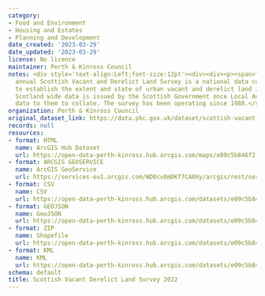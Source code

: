 ```yaml
---
category:
- Food and Environment
- Housing and Estates
- Planning and Development
date_created: '2023-03-29'
date_updated: '2023-03-29'
license: No licence
maintainer: Perth & Kinross Council
notes: <div style='text-align:Left;font-size:12pt'><div><div><p><span>T</span><span>he
  annual Scottish Vacant and Derelict Land Survey is a national data collection undertaken
  to establish the extent and state of urban vacant and derelict land in Scotland.
  Scotland wide data is issued by the Scottish Government once Local Authorities return
  data to them to collate. The survey has been operating since 1988.</span></p></div></div></div>
organization: Perth & Kinross Council
original_dataset_link: https://data.pkc.gov.uk/dataset/scottish-vacant-derelict-land-survey-2022
records: null
resources:
- format: HTML
  name: ArcGIS Hub Dataset
  url: https://open-data-perth-kinross.hub.arcgis.com/maps/e09c5b846f2f4f979bbceb347a0d1bb0_43
- format: ARCGIS GEOSERVICE
  name: ArcGIS GeoService
  url: https://services-eu1.arcgis.com/WD0cvOmDKf7CA0Xy/arcgis/rest/services/Scottish_Vacant_Derelict_Land_Survey_2022/FeatureServer/43
- format: CSV
  name: CSV
  url: https://open-data-perth-kinross.hub.arcgis.com/datasets/e09c5b846f2f4f979bbceb347a0d1bb0_43.csv?outSR=%7B%22latestWkid%22%3A27700%2C%22wkid%22%3A27700%7D
- format: GEOJSON
  name: GeoJSON
  url: https://open-data-perth-kinross.hub.arcgis.com/datasets/e09c5b846f2f4f979bbceb347a0d1bb0_43.geojson?outSR=%7B%22latestWkid%22%3A27700%2C%22wkid%22%3A27700%7D
- format: ZIP
  name: Shapefile
  url: https://open-data-perth-kinross.hub.arcgis.com/datasets/e09c5b846f2f4f979bbceb347a0d1bb0_43.zip?outSR=%7B%22latestWkid%22%3A27700%2C%22wkid%22%3A27700%7D
- format: KML
  name: KML
  url: https://open-data-perth-kinross.hub.arcgis.com/datasets/e09c5b846f2f4f979bbceb347a0d1bb0_43.kml?outSR=%7B%22latestWkid%22%3A27700%2C%22wkid%22%3A27700%7D
schema: default
title: Scottish Vacant Derelict Land Survey 2022
---
```

